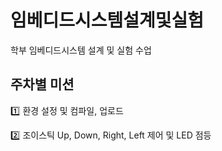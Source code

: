 # 임베디드시스템설계및실험
학부 임베디드시스템 설계 및 실험 수업

## 주차별 미션
:one: 환경 설정 및 컴파일, 업로드

:two: 조이스틱 Up, Down, Right, Left 제어 및 LED 점등
